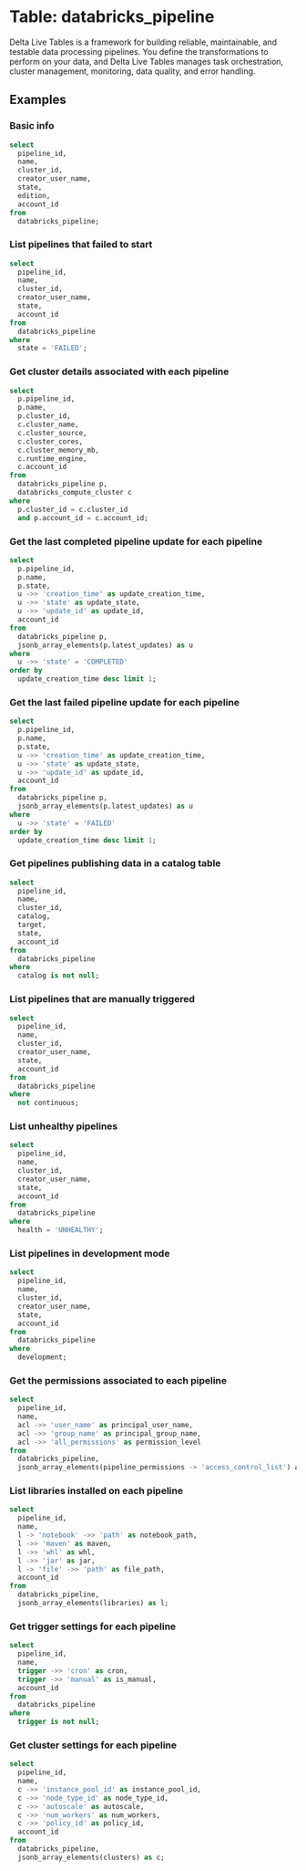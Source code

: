 # Table: databricks_pipeline

Delta Live Tables is a framework for building reliable, maintainable, and testable data processing pipelines. You define the transformations to perform on your data, and Delta Live Tables manages task orchestration, cluster management, monitoring, data quality, and error handling.

## Examples

### Basic info

```sql
select
  pipeline_id,
  name,
  cluster_id,
  creator_user_name,
  state,
  edition,
  account_id
from
  databricks_pipeline;
```

### List pipelines that failed to start

```sql
select
  pipeline_id,
  name,
  cluster_id,
  creator_user_name,
  state,
  account_id
from
  databricks_pipeline
where
  state = 'FAILED';
```

### Get cluster details associated with each pipeline

```sql
select
  p.pipeline_id,
  p.name,
  p.cluster_id,
  c.cluster_name,
  c.cluster_source,
  c.cluster_cores,
  c.cluster_memory_mb,
  c.runtime_engine,
  c.account_id
from
  databricks_pipeline p,
  databricks_compute_cluster c
where
  p.cluster_id = c.cluster_id
  and p.account_id = c.account_id;
```

### Get the last completed pipeline update for each pipeline

```sql
select
  p.pipeline_id,
  p.name,
  p.state,
  u ->> 'creation_time' as update_creation_time,
  u ->> 'state' as update_state,
  u ->> 'update_id' as update_id,
  account_id
from
  databricks_pipeline p,
  jsonb_array_elements(p.latest_updates) as u
where
  u ->> 'state' = 'COMPLETED'
order by
  update_creation_time desc limit 1;
```

### Get the last failed pipeline update for each pipeline

```sql
select
  p.pipeline_id,
  p.name,
  p.state,
  u ->> 'creation_time' as update_creation_time,
  u ->> 'state' as update_state,
  u ->> 'update_id' as update_id,
  account_id
from
  databricks_pipeline p,
  jsonb_array_elements(p.latest_updates) as u
where
  u ->> 'state' = 'FAILED'
order by
  update_creation_time desc limit 1;
```

### Get pipelines publishing data in a catalog table

```sql
select
  pipeline_id,
  name,
  cluster_id,
  catalog,
  target,
  state,
  account_id
from
  databricks_pipeline
where
  catalog is not null;
```

### List pipelines that are manually triggered

```sql
select
  pipeline_id,
  name,
  cluster_id,
  creator_user_name,
  state,
  account_id
from
  databricks_pipeline
where
  not continuous;
```

### List unhealthy pipelines

```sql
select
  pipeline_id,
  name,
  cluster_id,
  creator_user_name,
  state,
  account_id
from
  databricks_pipeline
where
  health = 'UNHEALTHY';
```
### List pipelines in development mode

```sql
select
  pipeline_id,
  name,
  cluster_id,
  creator_user_name,
  state,
  account_id
from
  databricks_pipeline
where
  development;
```

### Get the permissions associated to each pipeline

```sql
select
  pipeline_id,
  name,
  acl ->> 'user_name' as principal_user_name,
  acl ->> 'group_name' as principal_group_name,
  acl ->> 'all_permissions' as permission_level
from
  databricks_pipeline,
  jsonb_array_elements(pipeline_permissions -> 'access_control_list') as acl;
```

### List libraries installed on each pipeline

```sql
select
  pipeline_id,
  name,
  l -> 'notebook' ->> 'path' as notebook_path,
  l ->> 'maven' as maven,
  l ->> 'whl' as whl,
  l ->> 'jar' as jar,
  l -> 'file' ->> 'path' as file_path,
  account_id
from
  databricks_pipeline,
  jsonb_array_elements(libraries) as l;
```

### Get trigger settings for each pipeline

```sql
select
  pipeline_id,
  name,
  trigger ->> 'cron' as cron,
  trigger ->> 'manual' as is_manual,
  account_id
from
  databricks_pipeline
where
  trigger is not null;
```

### Get cluster settings for each pipeline

```sql
select
  pipeline_id,
  name,
  c ->> 'instance_pool_id' as instance_pool_id,
  c ->> 'node_type_id' as node_type_id,
  c ->> 'autoscale' as autoscale,
  c ->> 'num_workers' as num_workers,
  c ->> 'policy_id' as policy_id,
  account_id
from
  databricks_pipeline,
  jsonb_array_elements(clusters) as c;
```